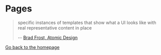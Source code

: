 # Pages

> specific instances of templates that show what a UI looks like with real
> representative content in place
>
> --
> [Brad Frost, Atomic Design](http://atomicdesign.bradfrost.com/chapter-2/#pages)

[Go back to the homepage](/)
